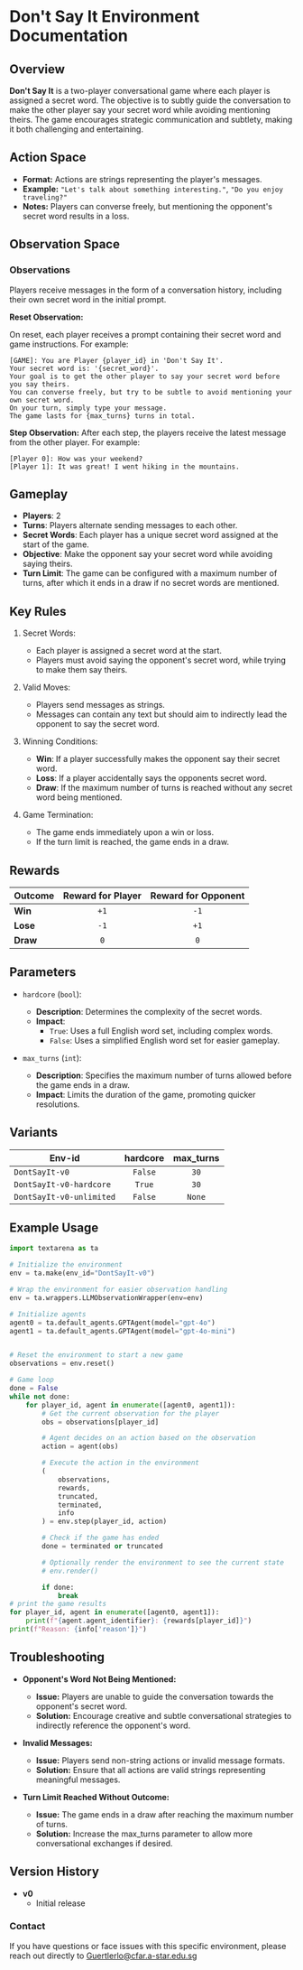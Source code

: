 # Don't Say It Environment Documentation

## Overview

**Don't Say It** is a two-player conversational game where each player is assigned a secret word. The objective is to subtly guide the conversation to make the other player say your secret word while avoiding mentioning theirs. The game encourages strategic communication and subtlety, making it both challenging and entertaining.

## Action Space

- **Format:** Actions are strings representing the player's messages.
- **Example:** `"Let's talk about something interesting."`, `"Do you enjoy traveling?"`
- **Notes:** Players can converse freely, but mentioning the opponent's secret word results in a loss.

## Observation Space

### Observations

Players receive messages in the form of a conversation history, including their own secret word in the initial prompt.

**Reset Observation:**

On reset, each player receives a prompt containing their secret word and game instructions. For example:
```plaintext
[GAME]: You are Player {player_id} in 'Don't Say It'.
Your secret word is: '{secret_word}'.
Your goal is to get the other player to say your secret word before you say theirs.
You can converse freely, but try to be subtle to avoid mentioning your own secret word.
On your turn, simply type your message.
The game lasts for {max_turns} turns in total.
```

**Step Observation:**
After each step, the players receive the latest message from the other player. For example:
```plaintext
[Player 0]: How was your weekend?
[Player 1]: It was great! I went hiking in the mountains.
```

## Gameplay
- **Players**: 2
- **Turns**: Players alternate sending messages to each other.
- **Secret Words**: Each player has a unique secret word assigned at the start of the game.
- **Objective**: Make the opponent say your secret word while avoiding saying theirs.
- **Turn Limit**: The game can be configured with a maximum number of turns, after which it ends in a draw if no secret words are mentioned.

## Key Rules
1. Secret Words:
    - Each player is assigned a secret word at the start.
    - Players must avoid saying the opponent's secret word, while trying to make them say theirs.

2. Valid Moves:
    - Players send messages as strings.
    - Messages can contain any text but should aim to indirectly lead the opponent to say the secret word.

3. Winning Conditions:
    - **Win**: If a player successfully makes the opponent say their secret word.
    - **Loss**: If a player accidentally says the opponents secret word.
    - **Draw**: If the maximum number of turns is reached without any secret word being mentioned.

4. Game Termination:
    - The game ends immediately upon a win or loss.
    - If the turn limit is reached, the game ends in a draw.

## Rewards

| Outcome          | Reward for Player | Reward for Opponent |
|------------------|:-----------------:|:-------------------:|
| **Win**          | `+1`              | `-1`               |
| **Lose**         | `-1`              | `+1`               |
| **Draw**         | `0`               | `0`                |


## Parameters

- `hardcore` (`bool`):

    - **Description**: Determines the complexity of the secret words.
    - **Impact**:
        - `True`: Uses a full English word set, including complex words.
        - `False`: Uses a simplified English word set for easier gameplay.

- `max_turns` (`int`):
    - **Description**: Specifies the maximum number of turns allowed before the game ends in a draw.
    - **Impact**: Limits the duration of the game, promoting quicker resolutions.



## Variants

| Env-id                   | hardcore | max_turns |
|--------------------------|:--------:|:---------:|
| `DontSayIt-v0`           | `False`  |    `30`   |
| `DontSayIt-v0-hardcore`  | `True`   |    `30`   |
| `DontSayIt-v0-unlimited` | `False`  |   `None`  |

## Example Usage

```python
import textarena as ta

# Initialize the environment
env = ta.make(env_id="DontSayIt-v0")

# Wrap the environment for easier observation handling
env = ta.wrappers.LLMObservationWrapper(env=env)

# Initialize agents
agent0 = ta.default_agents.GPTAgent(model="gpt-4o")
agent1 = ta.default_agents.GPTAgent(model="gpt-4o-mini")


# Reset the environment to start a new game
observations = env.reset()

# Game loop
done = False
while not done:
    for player_id, agent in enumerate([agent0, agent1]):
        # Get the current observation for the player
        obs = observations[player_id]

        # Agent decides on an action based on the observation
        action = agent(obs)

        # Execute the action in the environment
        (
            observations, 
            rewards, 
            truncated, 
            terminated, 
            info
        ) = env.step(player_id, action)

        # Check if the game has ended
        done = terminated or truncated

        # Optionally render the environment to see the current state
        # env.render()

        if done:
            break
# print the game results
for player_id, agent in enumerate([agent0, agent1]):
    print(f"{agent.agent_identifier}: {rewards[player_id]}")
print(f"Reason: {info['reason']}")
```

## Troubleshooting

- **Opponent's Word Not Being Mentioned:**
    - **Issue:** Players are unable to guide the conversation towards the opponent's secret word.
    - **Solution:** Encourage creative and subtle conversational strategies to indirectly reference the opponent's word.

- **Invalid Messages:**
    - **Issue:** Players send non-string actions or invalid message formats.
    - **Solution:** Ensure that all actions are valid strings representing meaningful messages.

- **Turn Limit Reached Without Outcome:**
    - **Issue:** The game ends in a draw after reaching the maximum number of turns.
    - **Solution:** Increase the max_turns parameter to allow more conversational exchanges if desired.

## Version History
- **v0**
  - Initial release 



### Contact
If you have questions or face issues with this specific environment, please reach out directly to Guertlerlo@cfar.a-star.edu.sg